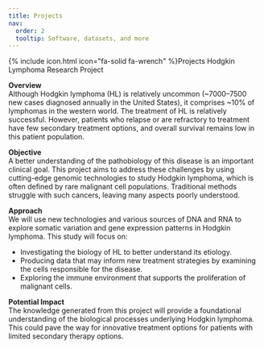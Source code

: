 ```yaml
---
title: Projects
nav:
  order: 2
  tooltip: Software, datasets, and more
---
```

</h1>{% include icon.html icon="fa-solid fa-wrench" %}Projects</h1>

</h2>Hodgkin Lymphoma Research Project</h2>

**Overview**  
Although Hodgkin lymphoma (HL) is relatively uncommon (~7000–7500 new cases diagnosed annually in the United States), it comprises ~10% of lymphomas in the western world. The treatment of HL is relatively successful. However, patients who relapse or are refractory to treatment have few secondary treatment options, and overall survival remains low in this patient population.

**Objective**  
A better understanding of the pathobiology of this disease is an important clinical goal. This project aims to address these challenges by using cutting-edge genomic technologies to study Hodgkin lymphoma, which is often defined by rare malignant cell populations. Traditional methods struggle with such cancers, leaving many aspects poorly understood.

**Approach**  
We will use new technologies and various sources of DNA and RNA to explore somatic variation and gene expression patterns in Hodgkin lymphoma. This study will focus on:
- Investigating the biology of HL to better understand its etiology.
- Producing data that may inform new treatment strategies by examining the cells responsible for the disease.
- Exploring the immune environment that supports the proliferation of malignant cells.

**Potential Impact**  
The knowledge generated from this project will provide a foundational understanding of the biological processes underlying Hodgkin lymphoma. This could pave the way for innovative treatment options for patients with limited secondary therapy options.

